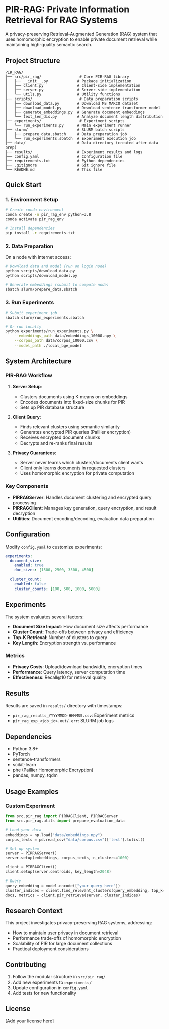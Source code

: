 # PIR-RAG: Private Information Retrieval for RAG Systems

A privacy-preserving Retrieval-Augmented Generation (RAG) system that uses homomorphic encryption to enable private document retrieval while maintaining high-quality semantic search.

## Project Structure

```
PIR_RAG/
├── src/pir_rag/                 # Core PIR-RAG library
│   ├── __init__.py             # Package initialization
│   ├── client.py               # Client-side implementation
│   ├── server.py               # Server-side implementation
│   └── utils.py                # Utility functions
├── scripts/                     # Data preparation scripts
│   ├── download_data.py        # Download MS MARCO dataset
│   ├── download_model.py       # Download sentence transformer model
│   ├── generate_embeddings.py  # Generate document embeddings
│   └── text_len_dis.py         # Analyze document length distribution
├── experiments/                 # Experiment scripts
│   └── run_experiments.py      # Main experiment runner
├── slurm/                      # SLURM batch scripts
│   ├── prepare_data.sbatch     # Data preparation job
│   └── run_experiments.sbatch  # Experiment execution job
├── data/                       # Data directory (created after data prep)
├── results/                    # Experiment results and logs
├── config.yaml                 # Configuration file
├── requirements.txt            # Python dependencies
├── .gitignore                  # Git ignore file
└── README.md                   # This file
```

## Quick Start

### 1. Environment Setup

```bash
# Create conda environment
conda create -n pir_rag_env python=3.8
conda activate pir_rag_env

# Install dependencies
pip install -r requirements.txt
```

### 2. Data Preparation

On a node with internet access:

```bash
# Download data and model (run on login node)
python scripts/download_data.py
python scripts/download_model.py

# Generate embeddings (submit to compute node)
sbatch slurm/prepare_data.sbatch
```

### 3. Run Experiments

```bash
# Submit experiment job
sbatch slurm/run_experiments.sbatch

# Or run locally
python experiments/run_experiments.py \
    --embeddings_path data/embeddings_10000.npy \
    --corpus_path data/corpus_10000.csv \
    --model_path ./local_bge_model
```

## System Architecture

### PIR-RAG Workflow

1. **Server Setup**: 
   - Clusters documents using K-means on embeddings
   - Encodes documents into fixed-size chunks for PIR
   - Sets up PIR database structure

2. **Client Query**:
   - Finds relevant clusters using semantic similarity
   - Generates encrypted PIR queries (Paillier encryption)
   - Receives encrypted document chunks
   - Decrypts and re-ranks final results

3. **Privacy Guarantees**:
   - Server never learns which clusters/documents client wants
   - Client only learns documents in requested clusters
   - Uses homomorphic encryption for private computation

### Key Components

- **PIRRAGServer**: Handles document clustering and encrypted query processing
- **PIRRAGClient**: Manages key generation, query encryption, and result decryption
- **Utilities**: Document encoding/decoding, evaluation data preparation

## Configuration

Modify `config.yaml` to customize experiments:

```yaml
experiments:
  document_size:
    enabled: true
    doc_sizes: [1500, 2500, 3500, 4500]
  
  cluster_count:
    enabled: false
    cluster_counts: [100, 500, 1000, 5000]
```

## Experiments

The system evaluates several factors:

- **Document Size Impact**: How document size affects performance
- **Cluster Count**: Trade-offs between privacy and efficiency
- **Top-K Retrieval**: Number of clusters to query
- **Key Length**: Encryption strength vs. performance

### Metrics

- **Privacy Costs**: Upload/download bandwidth, encryption times
- **Performance**: Query latency, server computation time  
- **Effectiveness**: Recall@10 for retrieval quality

## Results

Results are saved in `results/` directory with timestamps:
- `pir_rag_results_YYYYMMDD-HHMMSS.csv`: Experiment metrics
- `pir_rag_exp_<job_id>.out/.err`: SLURM job logs

## Dependencies

- Python 3.8+
- PyTorch
- sentence-transformers
- scikit-learn
- phe (Paillier Homomorphic Encryption)
- pandas, numpy, tqdm

## Usage Examples

### Custom Experiment

```python
from src.pir_rag import PIRRAGClient, PIRRAGServer
from src.pir_rag.utils import prepare_evaluation_data

# Load your data
embeddings = np.load("data/embeddings.npy")
corpus_texts = pd.read_csv("data/corpus.csv")['text'].tolist()

# Set up system
server = PIRRAGServer()
server.setup(embeddings, corpus_texts, n_clusters=1000)

client = PIRRAGClient()
client.setup(server.centroids, key_length=2048)

# Query
query_embedding = model.encode(["your query here"])
cluster_indices = client.find_relevant_clusters(query_embedding, top_k=3)
docs, metrics = client.pir_retrieve(server, cluster_indices)
```

## Research Context

This project investigates privacy-preserving RAG systems, addressing:
- How to maintain user privacy in document retrieval
- Performance trade-offs of homomorphic encryption
- Scalability of PIR for large document collections
- Practical deployment considerations

## Contributing

1. Follow the modular structure in `src/pir_rag/`
2. Add new experiments to `experiments/`
3. Update configuration in `config.yaml`
4. Add tests for new functionality

## License

[Add your license here]
